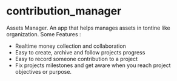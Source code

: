 # contribution_manager

Assets Manager. An app that helps manages assets in tontine like organization.
Some Features :
- Realtime money collection and collaboration
- Easy to create, archive and follow projects progress
- Easy to record someone contribution to a project
- Fix projects milestones and get aware when you reach project objectives or purpose.

